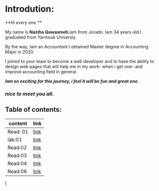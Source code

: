 # Introdution: 
 _**Hi every one **_

My name is **Naziha Qawasmeh**.iam from Joradn. Iam 34 years old.I graduated from Yarmouk Universiy. 

By the way, Iam an *Accountant*.I obtained Master degree in Accounting Major in 2020.

I joined to your team to become a web developer and to have the ability to design web pages that will help me in my work- when i get one- and improve accounting field in general.

_**Iam so exciting for this journey, i feel it will be fun and great one.**_

### *nice to meet you all*.



## Table of contents:

|  content       | link |
| ----------    | ----------- |
| Read: 01       | [link](https://replit.com/@naziha1986/reading-notesmd#Read:01.md) |
| lab:01         |[link](https://replit.com/@naziha1986/reading-notesmd#lab01.md)        |
|Read:02|[link](https://replit.com/@naziha1986/reading-notesmd#Read:02.md)
|Read:03 | [link](https://replit.com/@naziha1986/reading-notesmd#Read:03.md)|
|Read:04| [link](https://replit.com/@naziha1986/reading-notesmd#Read:04.md)|
|Read:06|[link](https://replit.com/@naziha1986/reading-notesmd#Read:06.md)
|

